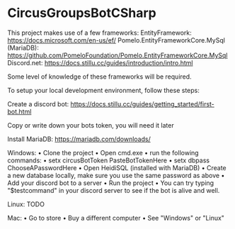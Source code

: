 # CircusGroupsBotCSharp

This project makes use of a few frameworks:
EntityFramework: https://docs.microsoft.com/en-us/ef/
Pomelo.EntityFrameworkCore.MySql (MariaDB): https://github.com/PomeloFoundation/Pomelo.EntityFrameworkCore.MySql
Discord.net: https://docs.stillu.cc/guides/introduction/intro.html

Some level of knowledge of these frameworks will be required.


To setup your local development environment, follow these steps:

Create a discord bot:
https://docs.stillu.cc/guides/getting_started/first-bot.html

Copy or write down your bots token, you will need it later

Install MariaDB:
https://mariadb.com/downloads/

Windows:
• Clone the project
• Open cmd.exe
• run the following commands:
	• setx circusBotToken PasteBotTokenHere
	• setx dbpass ChooseAPasswordHere
• Open HeidiSQL (installed with MariaDB)
• Create a new database locally, make sure you use the same password as above
• Add your discord bot to a server
• Run the project
• You can try typing "$testcommand" in your discord server to see if the bot is alive and well.

Linux:
TODO

Mac:
• Go to store
• Buy a different computer
• See "Windows" or "Linux"